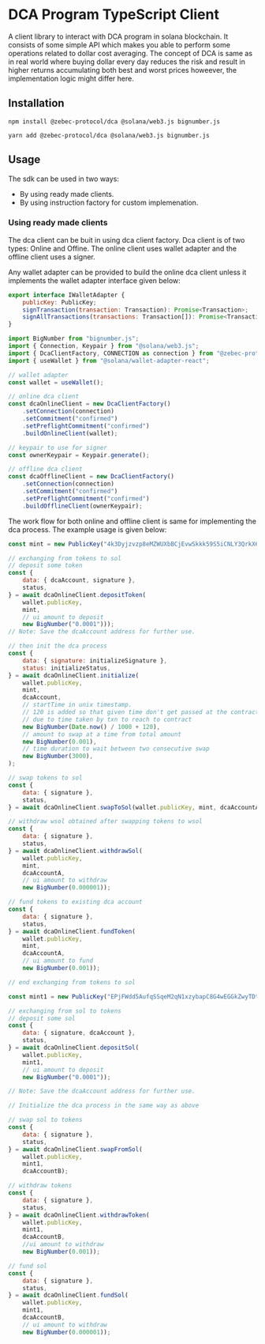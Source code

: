 # DCA Program TypeScript Client

A client library to interact with DCA program in solana blockchain. It consists of some simple API which makes you able to perform some operations related to dollar cost averaging. The concept of DCA is same as in real world where buying dollar every day reduces the risk and result in higher returns accumulating both best and worst prices howeever, the implementation logic might differ here.

## Installation

```
npm install @zebec-protocol/dca @solana/web3.js bignumber.js
```

```
yarn add @zebec-protocol/dca @solana/web3.js bignumber.js
```

## Usage

The sdk can be used in two ways:

- By using ready made clients.
- By using instruction factory for custom implemenation.

### Using ready made clients

The dca client can be buit in using dca client factory. Dca client is of two types: Online and Offine. The online client uses wallet adapter and the offline client uses a signer.

Any wallet adapter can be provided to build the online dca client unless it implements the wallet adapter interface given below:

```js
export interface IWalletAdapter {
	publicKey: PublicKey;
	signTransaction(transaction: Transaction): Promise<Transaction>;
	signAllTransactions(transactions: Transaction[]): Promise<Transaction[]>;
}
```

```js
import BigNumber from "bignumber.js";
import { Connection, Keypair } from "@solana/web3.js";
import { DcaClientFactory, CONNECTION as connection } from "@zebec-protocol/dca";
import { useWallet } from "@solana/wallet-adapter-react";

// wallet adapter
const wallet = useWallet();

// online dca client
const dcaOnlineClient = new DcaClientFactory()
	.setConnection(connection)
	.setCommitment("confirmed")
	.setPreflightCommitment("confirmed")
	.buildOnlineClient(wallet);

// keypair to use for signer
const ownerKeypair = Keypair.generate();

// offline dca client
const dcaOfflineClient = new DcaClientFactory()
	.setConnection(connection)
	.setCommitment("confirmed")
	.setPreflightCommitment("confirmed")
	.buildOfflineClient(ownerKeypair);
```

The work flow for both online and offline client is same for implementing the dca process. The example usage is given below:

```js
const mint = new PublicKey("4k3Dyjzvzp8eMZWUXbBCjEvwSkkk59S5iCNLY3QrkX6R");

// exchanging from tokens to sol
// deposit some token
const {
    data: { dcaAccount, signature },
	status,
} = await dcaOnlineClient.depositToken(
    wallet.publicKey,
    mint,
    // ui amount to deposit
    new BigNumber("0.0001")));
// Note: Save the dcaAccount address for further use.

// then init the dca process
const {
    data: { signature: initializeSignature },
	status: initializeStatus,
} = await dcaOnlineClient.initialize(
    wallet.publicKey,
    mint,
	dcaAccount,
	// startTime in unix timestamp.
    // 120 is added so that given time don't get passed at the contract
    // due to time taken by txn to reach to contract
    new BigNumber(Date.now() / 1000 + 120),
    // amount to swap at a time from total amount
    new BigNumber(0.001),
    // time duration to wait between two consecutive swap
	new BigNumber(3000),
);

// swap tokens to sol
const {
    data: { signature },
    status,
} = await dcaOnlineClient.swapToSol(wallet.publicKey, mint, dcaAccountA);

// withdraw wsol obtained after swapping tokens to wsol
const {
    data: { signature },
    status,
} = await dcaOnlineClient.withdrawSol(
    wallet.publicKey,
    mint,
    dcaAccountA,
    // ui amount to withdraw
    new BigNumber(0.000001));

// fund tokens to existing dca account
const {
    data: { signature },
    status,
} = await dcaOnlineClient.fundToken(
    wallet.publicKey,
    mint,
    dcaAccountA,
    // ui amount to fund
    new BigNumber(0.001));

// end exchanging from tokens to sol

const mint1 = new PublicKey("EPjFWdd5AufqSSqeM2qN1xzybapC8G4wEGGkZwyTDt1v");

// exchanging from sol to tokens
// deposit some sol
const {
    data: { signature, dcaAccount },
    status,
} = await dcaOnlineClient.depositSol(
    wallet.publicKey,
    mint1,
    // ui amount to deposit
    new BigNumber("0.0001"));

// Note: Save the dcaAccount address for further use.

// Initialize the dca process in the same way as above

// swap sol to tokens
const {
    data: { signature },
    status,
} = await dcaOnlineClient.swapFromSol(
    wallet.publicKey,
    mint1,
    dcaAccountB);

// withdraw tokens
const {
    data: { signature },
    status,
} = await dcaOnlineClient.withdrawToken(
    wallet.publicKey,
    mint1,
    dcaAccountB,
    //ui amount to withdraw
    new BigNumber(0.001));

// fund sol
const {
    data: { signature },
    status,
} = await dcaOnlineClient.fundSol(
    wallet.publicKey,
    mint1,
    dcaAccountB,
    // ui amount to withdraw
    new BigNumber(0.000001));

```
